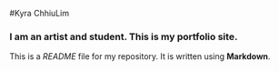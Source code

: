 #Kyra ChhiuLim
### I am an artist and student. This is my portfolio site.
This is a *README* file for my repository. It is written using **Markdown**.
